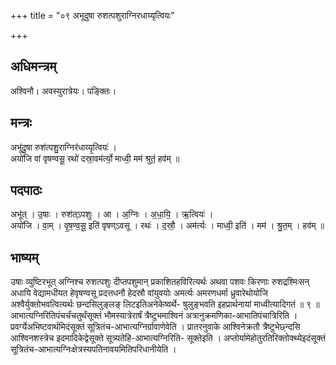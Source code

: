 +++
title = "०९ अभूदुषा रुशत्पशुराग्निरधाय्यृत्वियः"

+++
## अधिमन्त्रम्
अश्विनौ। अवस्युरात्रेयः। पङ्क्तिः।

## मन्त्रः
अभू॑दु॒षा रुश॑त्पशु॒राग्निर॑धाय्यृ॒त्वियः॑ ।  
अयो॑जि वां वृषण्वसू॒ रथो॑ दस्रा॒वम॑र्त्यो॒ माध्वी॒ मम॑ श्रुतं॒ हव॑म् ॥

## पदपाठः
अभू॑त् । उ॒षाः । रुश॑त्ऽपशुः । आ । अ॒ग्निः । अ॒धा॒यि॒ । ऋ॒त्वियः॑ ।  
अयो॑जि । वा॒म् । वृ॒ष॒ण्व॒सू॒ इति॑ वृषण्ऽवसू । रथः॑ । द॒स्रौ॒ । अम॑र्त्यः । माध्वी॒ इति॑ । मम॑ । श्रु॒त॒म् । हव॑म् ॥

## भाष्यम्
उषाः व्युष्टिरभूत् अग्निश्च रुशत्पशुः दीप्तपशुमान् प्रकाशितहविरित्यर्थः अथवा पशवः किरणाः रुशद्रश्मिःसन् अधायि वेद्यामधीयत हेवृषण्वसू प्रदत्तधनौ हेदस्रौ वांयुवयोः अमर्त्यः अमरणधर्मा ध्रुवारेथोयोजि अश्वैर्युक्तोभवत्वित्यर्थः छन्दसिलुङ्लङ् लिटइतिअनेकेष्वर्थे- षुलुङ्भवति इहप्रार्थनायां माध्वीत्यादिगतं ॥ ९ ॥आभात्यग्निरितिपंचर्चंचतुर्थंसूक्तं भौमस्यात्रेरार्षं त्रैष्टुभमाश्विनं अत्रानुक्रमणिका-आभातिपंचात्रिरिति । प्रवर्ग्येअभिष्टवार्थमिदंसूक्तं सूत्रितंच-आभात्यग्निर्ग्रावाणेवेति । प्रातरनुवाके आश्विनेक्रतौ त्रैष्टुभेछ्न्दसि आश्विनशस्त्रेच इदमादिकेद्वेसूक्ते सूत्र्यतेहि-आभात्यग्निरिति- सूक्तेइति । अप्तोर्यामेहोतुरतिरिक्तोक्थ्येइदंसूक्तं सूत्रितंच-आभात्यग्निःक्षेत्रस्यपतिनावयमितिपरिधानीयेति ।